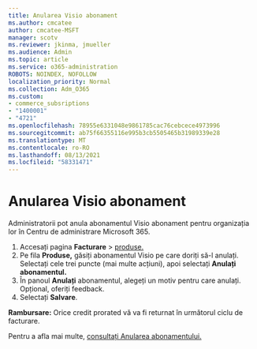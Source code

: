 ```yaml
---
title: Anularea Visio abonament
ms.author: cmcatee
author: cmcatee-MSFT
manager: scotv
ms.reviewer: jkinma, jmueller
ms.audience: Admin
ms.topic: article
ms.service: o365-administration
ROBOTS: NOINDEX, NOFOLLOW
localization_priority: Normal
ms.collection: Adm_O365
ms.custom:
- commerce_subsriptions
- "1400001"
- "4721"
ms.openlocfilehash: 78955e6331048e9861785cac76cebcece4973996
ms.sourcegitcommit: ab75f66355116e995b3cb5505465b31989339e28
ms.translationtype: MT
ms.contentlocale: ro-RO
ms.lasthandoff: 08/13/2021
ms.locfileid: "58331471"
---
```

# <a name="cancel-visio-subscription"></a>Anularea Visio abonament

Administratorii pot anula abonamentul Visio abonament pentru organizația lor în Centru de administrare Microsoft 365.

1. Accesați pagina **Facturare** \> [produse.](https://go.microsoft.com/fwlink/p/?linkid=842054)
2. Pe fila **Produse,** găsiți abonamentul Visio pe care doriți să-l anulați. Selectați cele trei puncte (mai multe acțiuni), apoi selectați **Anulați abonamentul.**
3. În panoul **Anulați** abonamentul, alegeți un motiv pentru care anulați. Opțional, oferiți feedback.
4. Selectați **Salvare**.

**Rambursare:** Orice credit prorated vă va fi returnat în următorul ciclu de facturare.

Pentru a afla mai multe, [consultați Anularea abonamentului.](https://docs.microsoft.com/microsoft-365/commerce/subscriptions/cancel-your-subscription)